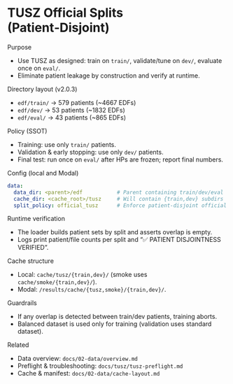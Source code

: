 # TUSZ Official Splits (Patient‑Disjoint)

Purpose
- Use TUSZ as designed: train on `train/`, validate/tune on `dev/`, evaluate once on `eval/`.
- Eliminate patient leakage by construction and verify at runtime.

Directory layout (v2.0.3)
- `edf/train/` → 579 patients (~4667 EDFs)
- `edf/dev/`   → 53 patients (~1832 EDFs)
- `edf/eval/`  → 43 patients (~865 EDFs)

Policy (SSOT)
- Training: use only `train/` patients.
- Validation & early stopping: use only `dev/` patients.
- Final test: run once on `eval/` after HPs are frozen; report final numbers.

Config (local and Modal)
```yaml
data:
  data_dir: <parent>/edf           # Parent containing train/dev/eval
  cache_dir: <cache_root>/tusz     # Will contain {train,dev} subdirs
  split_policy: official_tusz      # Enforce patient‑disjoint official splits
```

Runtime verification
- The loader builds patient sets by split and asserts overlap is empty.
- Logs print patient/file counts per split and “✅ PATIENT DISJOINTNESS VERIFIED”.

Cache structure
- Local: `cache/tusz/{train,dev}/` (smoke uses `cache/smoke/{train,dev}/`).
- Modal: `/results/cache/{tusz,smoke}/{train,dev}/`.

Guardrails
- If any overlap is detected between train/dev patients, training aborts.
- Balanced dataset is used only for training (validation uses standard dataset).

Related
- Data overview: `docs/02-data/overview.md`
- Preflight & troubleshooting: `docs/tusz/tusz-preflight.md`
- Cache & manifest: `docs/02-data/cache-layout.md`

